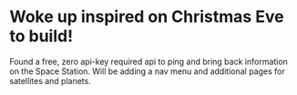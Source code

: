 # Woke up inspired on Christmas Eve to build!

Found a free, zero api-key required api to ping and bring back information on the Space Station. Will be adding a nav menu and additional pages for satellites and planets.
